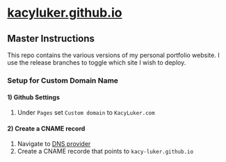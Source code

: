 # [kacyluker.github.io](https://www.kacyluker.com/)
## Master Instructions
This repo contains the various versions of my personal portfolio website. I use the release branches to toggle which site I wish to deploy.

### Setup for Custom Domain Name
#### 1) Github Settings
1. Under `Pages` set `Custom domain` to `KacyLuker.com`

#### 2) Create a CNAME record
1. Navigate to [DNS provider](https://www.dynu.com)
2. Create a CNAME recorde that points to `kacy-luker.github.io`
